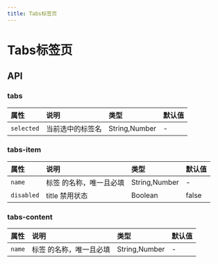 ```yaml
---
title: Tabs标签页
---
```

# Tabs标签页


<ClientOnly>
<tabs-vp></tabs-vp>
</ClientOnly>

## API

### tabs

属性 |	说明	| 类型 |	默认值
:--- | :--- | :--- | :---
`selected` | 当前选中的标签名 | String,Number | -

### tabs-item

属性 |	说明	| 类型 |	默认值
:--- | :--- | :--- | :---
`name` | 标签 的名称，唯一且必填 | String,Number | -
`disabled` | title 禁用状态 | Boolean | false

### tabs-content

属性 |	说明	| 类型 |	默认值
:--- | :--- | :--- | :---
`name` | 标签 的名称，唯一且必填 | String,Number | -
